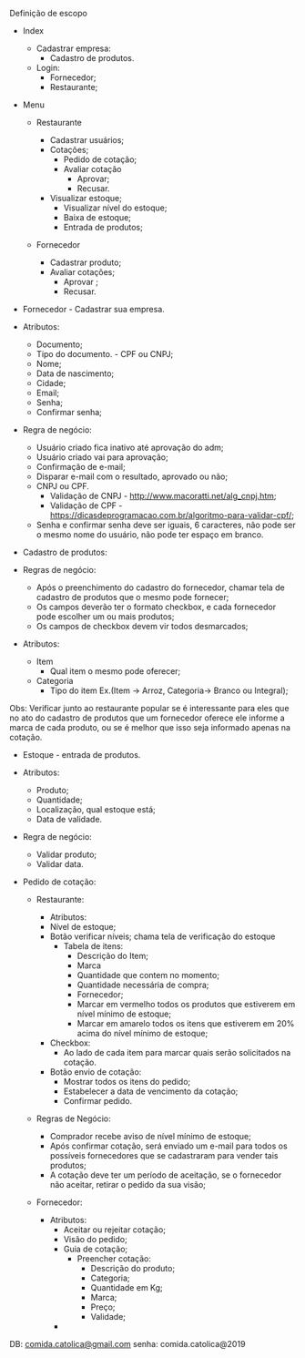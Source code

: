 ﻿Definição de escopo


* Index
   * Cadastrar empresa:
      * Cadastro de produtos.
   * Login:
      * Fornecedor;
      * Restaurante;
* Menu
   * Restaurante
      * Cadastrar usuários;
      * Cotações;
         * Pedido de cotação;
         * Avaliar cotação
            * Aprovar;
            * Recusar.        
      * Visualizar estoque;
         * Visualizar nível do estoque;
         * Baixa de estoque;
         * Entrada de produtos;


   * Fornecedor
      * Cadastrar produto;
      * Avaliar cotações;
         * Aprovar ;
         * Recusar.


* Fornecedor - Cadastrar sua empresa.
                        
* Atributos:
   * Documento;
   * Tipo do documento. - CPF ou CNPJ;
   * Nome;
   * Data de nascimento;
   * Cidade;
   * Email;
   * Senha;
   * Confirmar senha;
*  Regra de negócio:
   * Usuário criado fica inativo até aprovação do adm;
   * Usuário criado vai para aprovação;
   * Confirmação de e-mail;
   * Disparar e-mail com o resultado, aprovado ou não;
   * CNPJ ou CPF.
      * Validação de CNPJ - http://www.macoratti.net/alg_cnpj.htm;
      * Validação de CPF - https://dicasdeprogramacao.com.br/algoritmo-para-validar-cpf/;
   * Senha e confirmar senha deve ser iguais, 6 caracteres, não pode ser o mesmo nome do usuário, não pode ter espaço em branco.


* Cadastro de produtos:


* Regras de negócio:
   * Após o preenchimento do cadastro do fornecedor, chamar tela de cadastro de produtos que o mesmo pode fornecer;
   * Os campos deverão ter o formato checkbox, e cada fornecedor pode escolher um ou mais produtos;
   * Os campos de checkbox devem vir todos desmarcados;
* Atributos:
   * Item 
      * Qual item o mesmo pode oferecer;
   * Categoria 
      * Tipo do item Ex.(Item -> Arroz, Categoria-> Branco ou Integral);


Obs: Verificar junto ao restaurante popular se é interessante para eles que no ato do cadastro de produtos que um fornecedor oferece ele informe a marca de cada produto, ou se é melhor que isso seja informado apenas na cotação.




* Estoque - entrada de produtos.
                        
* Atributos:
   * Produto;
   * Quantidade;
   * Localização, qual estoque está;
   * Data de validade.
* Regra de negócio:
   * Validar produto;
   * Validar data.








* Pedido de cotação:
   * Restaurante:
      * Atributos:
      * Nível de estoque;
      * Botão verificar níveis; chama tela de verificação do estoque
         * Tabela de itens:
            * Descrição do Item;
            * Marca
            * Quantidade que contem no momento;
            * Quantidade necessária de compra;
            * Fornecedor;
            * Marcar em vermelho todos os produtos que estiverem em nível mínimo de estoque;
            * Marcar em amarelo todos os itens que estiverem em 20% acima do nível mínimo de estoque;
      * Checkbox:
         * Ao lado de cada item para marcar quais serão solicitados na cotação.
      * Botão envio de cotação:
         * Mostrar todos os itens do pedido;
         * Estabelecer a data de vencimento da cotação;
         * Confirmar pedido.
        
   * Regras de Negócio:
      * Comprador recebe aviso de nível mínimo de estoque;
      * Após confirmar cotação, será enviado um e-mail para todos os possíveis fornecedores que se cadastraram para vender tais produtos;
      * A cotação deve ter um período de aceitação, se o fornecedor não aceitar, retirar o pedido da sua visão;
   * Fornecedor:        
      * Atributos:
         * Aceitar ou rejeitar cotação;        
         * Visão do pedido;
         * Guia de cotação;
            * Preencher cotação:
               * Descrição do produto;
               * Categoria;
               * Quantidade em Kg;
               * Marca;
               * Preço;
               * Validade;
         * 













DB:
comida.catolica@gmail.com
senha: comida.catolica@2019
